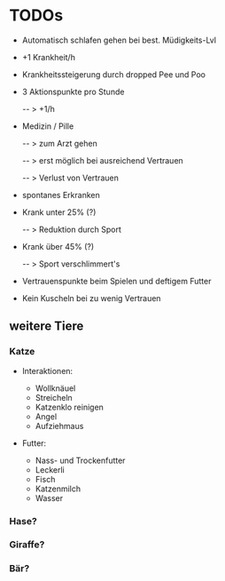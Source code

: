 # TODOs

- Automatisch schlafen gehen bei best. Müdigkeits-Lvl
  
- +1 Krankheit/h

- Krankheitssteigerung durch dropped Pee und Poo

- 3 Aktionspunkte pro Stunde
  
  -- > +1/h
  

- Medizin / Pille 
  
    -- > zum Arzt gehen
  
    -- > erst möglich bei ausreichend Vertrauen
  
    -- > Verlust von Vertrauen


- spontanes Erkranken
- Krank unter 25% (?) 
  
  -- > Reduktion durch Sport 
- Krank über 45% (?) 
  
  -- > Sport verschlimmert's
  

- Vertrauenspunkte beim Spielen und deftigem Futter
- Kein Kuscheln bei zu wenig Vertrauen


## weitere Tiere

### Katze

- Interaktionen:
  - Wollknäuel
  - Streicheln
  - Katzenklo reinigen
  - Angel
  - Aufziehmaus
  

- Futter:
  - Nass- und Trockenfutter
  - Leckerli
  - Fisch
  - Katzenmilch
  - Wasser

### Hase?

### Giraffe?

### Bär?
